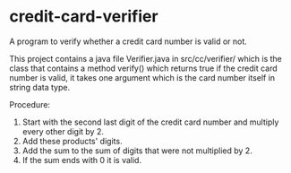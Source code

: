 # credit-card-verifier
A program to verify whether a credit card number is valid or not.

This project contains a java file Verifier.java in src/cc/verifier/ which is the class that contains a method verify() which returns true if the credit card number is valid, it takes one argument which is the card number itself in string data type.

Procedure:
  1. Start with the second last digit of the credit card number and multiply every other digit by 2.
  2. Add these products' digits.
  3. Add the sum to the sum of digits that were not multiplied by 2.
  4. If the sum ends with 0 it is valid.
  
